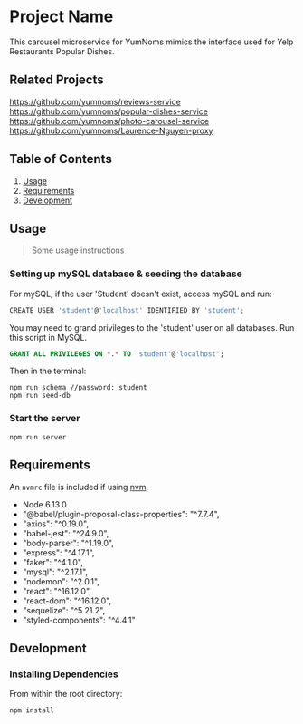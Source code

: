 # Project Name

This carousel microservice for YumNoms mimics the interface used for Yelp Restaurants Popular Dishes.

## Related Projects

https://github.com/yumnoms/reviews-service
https://github.com/yumnoms/popular-dishes-service
https://github.com/yumnoms/photo-carousel-service
https://github.com/yumnoms/Laurence-Nguyen-proxy

## Table of Contents

1. [Usage](#Usage)
2. [Requirements](#requirements)
3. [Development](#development)

## Usage

> Some usage instructions

### Setting up mySQL database & seeding the database

For mySQL, if the user 'Student' doesn't exist, access mySQL and run:

```javascript
CREATE USER 'student'@'localhost' IDENTIFIED BY 'student';
```

You may need to grand privileges to the 'student' user on all databases. Run this script in MySQL.

```sql
GRANT ALL PRIVILEGES ON *.* TO 'student'@'localhost';
```

Then in the terminal:

```
npm run schema //password: student
npm run seed-db

```



### Start the server

```
npm run server

```

## Requirements

An `nvmrc` file is included if using [nvm](https://github.com/creationix/nvm).

- Node 6.13.0
- "@babel/plugin-proposal-class-properties": "^7.7.4",
- "axios": "^0.19.0",
- "babel-jest": "^24.9.0",
- "body-parser": "^1.19.0",
- "express": "^4.17.1",
- "faker": "^4.1.0",
- "mysql": "^2.17.1",
- "nodemon": "^2.0.1",
- "react": "^16.12.0",
- "react-dom": "^16.12.0",
- "sequelize": "^5.21.2",
- "styled-components": "^4.4.1"

## Development

### Installing Dependencies

From within the root directory:

```sh
npm install
```
